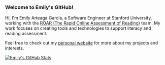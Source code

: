### Welcome to Emily's GitHub!

Hi, I'm Emily Arteaga García, a Software Engineer at Stanford University, working with the [ROAR (The Rapid Online Assessment of Reading)](https://roar.stanford.edu/) team. My work focuses on creating tools and technologies to support literacy and reading assessment.

Feel free to check out my [personal website](https://emilyarteaga.com) for more about my projects and interests.

[![Emily's GitHub Stats](https://github-readme-stats.vercel.app/api?username=Emily-ejag&show_icons=true&theme=catppuccin_latte)](https://github.com/Emily-ejag/github-readme-stats)
